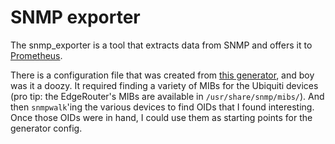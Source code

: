 # SNMP exporter

The snmp\_exporter is a tool that extracts data from SNMP and offers it to [Prometheus](../prometheus/).

There is a configuration file that was created from [this generator](https://github.com/prometheus/snmp_exporter/blob/26b3c855fb72b64527881a5acb8597ef49b00f9f/generator/README.md), and boy was it a doozy. It required finding a variety of MIBs for the Ubiquiti devices (pro tip: the EdgeRouter's MIBs are available in `/usr/share/snmp/mibs/`). And then `snmpwalk`'ing the various devices to find OIDs that I found interesting. Once those OIDs were in hand, I could use them as starting points for the generator config.
